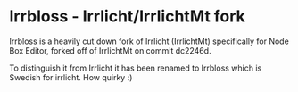 # Irrbloss - Irrlicht/IrrlichtMt fork
Irrbloss is a heavily cut down fork of Irrlicht (IrrlichtMt) specifically for Node Box Editor, forked off of IrrlichtMt on commit dc2246d.

To distinguish it from Irrlicht it has been renamed to Irrbloss which is Swedish for irrlicht. How quirky :)

